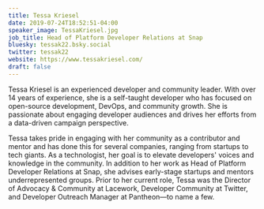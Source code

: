 ```yaml
---
title: Tessa Kriesel
date: 2019-07-24T18:52:51-04:00
speaker_image: TessaKriesel.jpg
job_title: Head of Platform Developer Relations at Snap
bluesky: tessak22.bsky.social
twitter: tessak22
website: https://www.tessakriesel.com/
draft: false
---
```


Tessa Kriesel is an experienced developer and community leader. With over 14 years of experience, she is a self-taught developer who has focused on open-source development, DevOps, and community growth. She is passionate about engaging developer audiences and drives her efforts from a data-driven campaign perspective.

Tessa takes pride in engaging with her community as a contributor and mentor and has done this for several companies, ranging from startups to tech giants. As a technologist, her goal is to elevate developers' voices and knowledge in the community. In addition to her work as Head of Platform Developer Relations at Snap, she advises early-stage startups and mentors underrepresented groups. Prior to her current role, Tessa was the Director of Advocacy & Community at Lacework, Developer Community at Twitter, and Developer Outreach Manager at Pantheon—to name a few.
